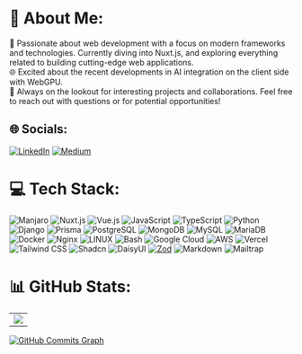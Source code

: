# 💫 About Me:
🔭 Passionate about web development with a focus on modern frameworks and technologies. Currently diving into Nuxt.js, and exploring everything related to building cutting-edge web applications.<br>
🌐 Excited about the recent developments in AI integration on the client side with WebGPU.<br>
💬 Always on the lookout for interesting projects and collaborations. Feel free to reach out with questions or for potential opportunities!

## 🌐 Socials:
[![LinkedIn](https://img.shields.io/badge/LinkedIn-%230077B5.svg?logo=linkedin&logoColor=white)](https://www.linkedin.com/in/gianluca-iavicoli-684b32262) [![Medium](https://img.shields.io/badge/Medium-12100E?logo=medium&logoColor=white)](https://medium.com/@gianluca.iavicoli)


# 💻 Tech Stack:
![Manjaro](https://img.shields.io/badge/manjaro-35BF5C?style=for-the-badge&logo=manjaro&logoColor=white) ![Nuxt.js](https://img.shields.io/badge/nuxt.js-%233DCE40.svg?style=for-the-badge&logo=nuxt.js&logoColor=white) ![Vue.js](https://img.shields.io/badge/vue.js-%234FC08D.svg?style=for-the-badge&logo=vue.js&logoColor=white) ![JavaScript](https://img.shields.io/badge/javascript-%23323330.svg?style=for-the-badge&logo=javascript&logoColor=F7DF1E) ![TypeScript](https://img.shields.io/badge/TypeScript-007ACC?style=for-the-badge&logo=typescript&logoColor=white) ![Python](https://img.shields.io/badge/python-%2314354C.svg?style=for-the-badge&logo=python&logoColor=white) ![Django](https://img.shields.io/badge/django-%23092E20.svg?style=for-the-badge&logo=django&logoColor=white) ![Prisma](https://img.shields.io/badge/prisma-%232D3748.svg?style=for-the-badge&logo=prisma&logoColor=white) ![PostgreSQL](https://img.shields.io/badge/postgresql-%234F5B93.svg?style=for-the-badge&logo=postgresql&logoColor=white) ![MongoDB](https://img.shields.io/badge/mongodb-%2347A248.svg?style=for-the-badge&logo=mongodb&logoColor=white) ![MySQL](https://img.shields.io/badge/mysql-%234479A1.svg?style=for-the-badge&logo=mysql&logoColor=white) ![MariaDB](https://img.shields.io/badge/mariadb-%23003545.svg?style=for-the-badge&logo=mariadb&logoColor=white) ![Docker](https://img.shields.io/badge/docker-%232496ED.svg?style=for-the-badge&logo=docker&logoColor=white) ![Nginx](https://img.shields.io/badge/nginx-%23009639.svg?style=for-the-badge&logo=nginx&logoColor=white) ![LINUX](https://img.shields.io/badge/Linux-FCC624?style=for-the-badge&logo=linux&logoColor=black) ![Bash](https://img.shields.io/badge/bash-%23121011.svg?style=for-the-badge&logo=gnu-bash&logoColor=white) ![Google Cloud](https://img.shields.io/badge/google%20cloud-%234285F4.svg?style=for-the-badge&logo=google-cloud&logoColor=white) ![AWS](https://img.shields.io/badge/Amazon_AWS-232F3E?style=for-the-badge&logo=amazon-aws&logoColor=white) ![Vercel](https://img.shields.io/badge/vercel-%23000000.svg?style=for-the-badge&logo=vercel&logoColor=white) ![Tailwind CSS](https://img.shields.io/badge/tailwindcss-%2338B2AC.svg?style=for-the-badge&logo=tailwind-css&logoColor=white) ![Shadcn](https://img.shields.io/badge/shadcn-%23000000.svg?style=for-the-badge&logo=shadcn&logoColor=white) ![DaisyUI](https://img.shields.io/badge/daisyUI-%23000000.svg?style=for-the-badge&logo=daisyui&logoColor=white) [![Zod](https://img.shields.io/badge/Zod-Validation-6200EE?style=for-the-badge&logo=zod&logoColor=white)](https://zod.dev/) ![Markdown](https://img.shields.io/badge/markdown-%23000000.svg?style=for-the-badge&logo=markdown&logoColor=white) ![Mailtrap](https://img.shields.io/badge/mailtrap-%2300A5E0.svg?style=for-the-badge&logo=mailtrap&logoColor=white)



# 📊 GitHub Stats:
 
<table>
  <tr>
    <td valign="top">  
      <a href="http://www.github.com/GianlucaIavicoli"><img src="https://github-readme-streak-stats.herokuapp.com/?user=GianlucaIavicoli&stroke=ffffff&background=1c1917&ring=0891b2&fire=0891b2&currStreakNum=ffffff&currStreakLabel=0891b2&sideNums=ffffff&sideLabels=ffffff&dates=ffffff&hide_border=true" /></a>
    </td>
  </tr>
</table>


<a href="http://www.github.com/GianlucaIavicoli"><img src="https://github-readme-activity-graph.vercel.app/graph?username=gianlucaiavicoli&theme=react-dark" alt="GitHub Commits Graph" /></a>
